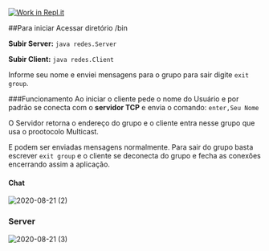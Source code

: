 [![Work in Repl.it](https://classroom.github.com/assets/work-in-replit-14baed9a392b3a25080506f3b7b6d57f295ec2978f6f33ec97e36a161684cbe9.svg)](https://classroom.github.com/online_ide?assignment_repo_id=2973267&assignment_repo_type=AssignmentRepo)

##Para iniciar
Acessar diretório /bin

**Subir Server:** `java redes.Server`

**Subir Client:** `java redes.Client`

Informe seu nome e enviei mensagens para o grupo para sair digite `exit group`.

###Funcionamento
Ao iniciar o cliente pede o nome do Usuário e por padrão se conecta com o **servidor TCP** e envia o comando: `enter,Seu Nome`

O Servidor retorna o endereço do grupo e o cliente entra nesse grupo que usa o prootocolo Multicast.

E podem ser enviadas mensagens normalmente. Para sair do grupo basta escrever `exit group` e o cliente se deconecta do grupo e fecha as conexôes encerrando assim a aplicação.

#### Chat

![2020-08-21 (2)](https://user-images.githubusercontent.com/29661700/90938421-71856080-e3df-11ea-99e0-939fdd024f36.png)

### Server

![2020-08-21 (3)](https://user-images.githubusercontent.com/29661700/90938464-911c8900-e3df-11ea-8348-1d3ed9bd5441.png)

